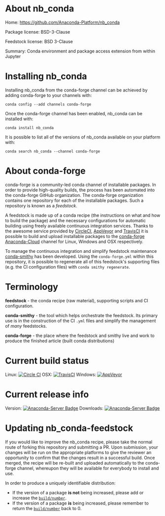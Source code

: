 About nb_conda
==============

Home: https://github.com/Anaconda-Platform/nb_conda

Package license: BSD-3-Clause

Feedstock license: BSD 3-Clause

Summary: Conda environment and package access extension from within Jupyter



Installing nb_conda
===================

Installing nb_conda from the conda-forge channel can be achieved by adding conda-forge to your channels with:

```
conda config --add channels conda-forge
```

Once the conda-forge channel has been enabled, nb_conda can be installed with:

```
conda install nb_conda
```

It is possible to list all of the versions of nb_conda available on your platform with:

```
conda search nb_conda --channel conda-forge
```


About conda-forge
=================

conda-forge is a community-led conda channel of installable packages.
In order to provide high-quality builds, the process has been automated into the
conda-forge GitHub organization. The conda-forge organization contains one repository
for each of the installable packages. Such a repository is known as a *feedstock*.

A feedstock is made up of a conda recipe (the instructions on what and how to build
the package) and the necessary configurations for automatic building using freely
available continuous integration services. Thanks to the awesome service provided by
[CircleCI](https://circleci.com/), [AppVeyor](http://www.appveyor.com/)
and [TravisCI](https://travis-ci.org/) it is possible to build and upload installable
packages to the [conda-forge](https://anaconda.org/conda-forge)
[Anaconda-Cloud](http://docs.anaconda.org/) channel for Linux, Windows and OSX respectively.

To manage the continuous integration and simplify feedstock maintenance
[conda-smithy](http://github.com/conda-forge/conda-smithy) has been developed.
Using the ``conda-forge.yml`` within this repository, it is possible to regenerate all of
this feedstock's supporting files (e.g. the CI configuration files) with ``conda smithy regenerate``.


Terminology
===========

**feedstock** - the conda recipe (raw material), supporting scripts and CI configuration.

**conda-smithy** - the tool which helps orchestrate the feedstock.
                   Its primary use is in the construction of the CI ``.yml`` files
                   and simplify the management of *many* feedstocks.

**conda-forge** - the place where the feedstock and smithy live and work to
                  produce the finished article (built conda distributions)

Current build status
====================

Linux: [![Circle CI](https://circleci.com/gh/conda-forge/nb_conda-feedstock.svg?style=svg)](https://circleci.com/gh/conda-forge/nb_conda-feedstock)
OSX: [![TravisCI](https://travis-ci.org/conda-forge/nb_conda-feedstock.svg?branch=master)](https://travis-ci.org/conda-forge/nb_conda-feedstock)
Windows: [![AppVeyor](https://ci.appveyor.com/api/projects/status/github/conda-forge/nb-conda-feedstock?svg=True)](https://ci.appveyor.com/project/conda-forge/nb-conda-feedstock/branch/master)

Current release info
====================
Version: [![Anaconda-Server Badge](https://anaconda.org/conda-forge/nb_conda/badges/version.svg)](https://anaconda.org/conda-forge/nb_conda)
Downloads: [![Anaconda-Server Badge](https://anaconda.org/conda-forge/nb_conda/badges/downloads.svg)](https://anaconda.org/conda-forge/nb_conda)


Updating nb_conda-feedstock
===========================

If you would like to improve the nb_conda recipe, please take the normal
route of forking this repository and submitting a PR. Upon submission, your changes will
be run on the appropriate platforms to give the reviewer an opportunity to confirm that the
changes result in a successful build. Once merged, the recipe will be re-built and uploaded
automatically to the conda-forge channel, whereupon they will be available for everybody to
install and use.

In order to produce a uniquely identifiable distribution:
 * If the version of a package **is not** being increased, please add or increase
   the [``build/number``](http://conda.pydata.org/docs/building/meta-yaml.html#build-number-and-string).
 * If the version of a package **is** being increased, please remember to return
   the [``build/number``](http://conda.pydata.org/docs/building/meta-yaml.html#build-number-and-string)
   back to 0.
